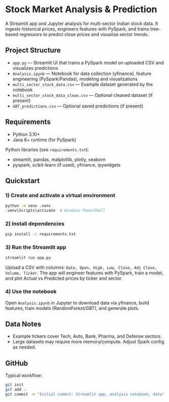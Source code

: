# Stock Market Analysis & Prediction

A Streamlit app and Jupyter analysis for multi-sector Indian stock data. It ingests historical prices, engineers features with PySpark, and trains tree-based regressors to predict close prices and visualize sector trends.

## Project Structure
- `app.py` — Streamlit UI that trains a PySpark model on uploaded CSV and visualizes predictions
- `Analysis.ipynb` — Notebook for data collection (yfinance), feature engineering (PySpark/Pandas), modeling and visualizations
- `multi_sector_stock_data.csv` — Example dataset generated by the notebook
- `multi_sector_stock_data_clean.csv` — Optional cleaned dataset (if present)
- `GBT_predictions.csv` — Optional saved predictions (if present)

## Requirements
- Python 3.10+
- Java 8+ runtime (for PySpark)

Python libraries (see `requirements.txt`):
- streamlit, pandas, matplotlib, plotly, seaborn
- pyspark, scikit-learn (if used), yfinance, ipywidgets

## Quickstart

### 1) Create and activate a virtual environment
```bash
python -m venv .venv
.venv\Scripts\activate  # Windows PowerShell
```

### 2) Install dependencies
```bash
pip install -r requirements.txt
```

### 3) Run the Streamlit app
```bash
streamlit run app.py
```
Upload a CSV with columns: `Date, Open, High, Low, Close, Adj Close, Volume, Ticker`. The app will engineer features with PySpark, train a model, and plot Actual vs Predicted prices by ticker and sector.

### 4) Use the notebook
Open `Analysis.ipynb` in Jupyter to download data via yfinance, build features, train models (RandomForest/GBT), and generate plots.

## Data Notes
- Example tickers cover Tech, Auto, Bank, Pharma, and Defense sectors.
- Large datasets may require more memory/compute. Adjust Spark config as needed.

## GitHub
Typical workflow:
```bash
git init
git add .
git commit -m "Initial commit: Streamlit app, analysis notebook, data"
```
